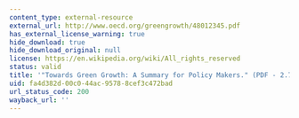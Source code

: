 ```yaml
---
content_type: external-resource
external_url: http://www.oecd.org/greengrowth/48012345.pdf
has_external_license_warning: true
hide_download: true
hide_download_original: null
license: https://en.wikipedia.org/wiki/All_rights_reserved
status: valid
title: '"Towards Green Growth: A Summary for Policy Makers." (PDF - 2.7MB)'
uid: fa4d382d-00c0-44ac-9578-8cef3c472bad
url_status_code: 200
wayback_url: ''
---
```

